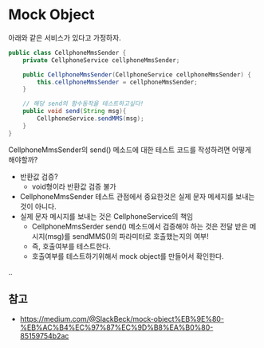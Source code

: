 # Mock Object

아래와 같은 서비스가 있다고 가정하자.
```java
public class CellphoneMmsSender {
    private CellphoneService cellphoneMmsSender;

    public CellphoneMmsSender(CellphoneService cellphoneMmsSender) {
        this.cellphoneMmsSender = cellphoneMmsSender;
    }

    // 해당 send의 함수동작을 테스트하고싶다!
    public void send(String msg){
        CellphoneService.sendMMS(msg);
    }
}
```

CellphoneMmsSender의 send() 메소드에 대한 테스트 코드를 작성하려면 어떻게 해야할까?
* 반환값 검증?
  * void형이라 반환값 검증 불가
* CellphoneMmsSender 테스트 관점에서 중요한것은 실제 문자 메세지를 보내는 것이 아니다.
* 실제 문자 메시지를 보내는 것은 CellphoneService의 책임
  * CellphoneMmsSerder send() 메소드에서 검증해야 하는 것은 전달 받은 메시지(msg)를 sendMMS()의 파라미터로 호출했는지의 여부!
  * 즉, 호출여부를 테스트한다.
  * 호출여부를 테스트하기위해서 mock object를 만들어서 확인한다.

..

## 참고
* https://medium.com/@SlackBeck/mock-object%EB%9E%80-%EB%AC%B4%EC%97%87%EC%9D%B8%EA%B0%80-85159754b2ac
